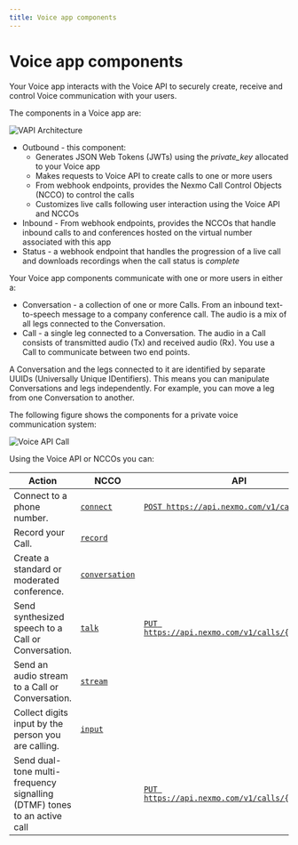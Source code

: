 ```yaml
---
title: Voice app components
---
```


# Voice app components

Your Voice app interacts with the Voice API to securely create, receive and control Voice communication with your users.

The components in a Voice app are:

![VAPI Architecture](/assets/images/vapi_architecture.svg)

* Outbound - this component:
  * Generates JSON Web Tokens (JWTs) using the *private_key* allocated to your Voice app
  * Makes requests to Voice API to create calls to one or more users
  * From webhook endpoints, provides the Nexmo Call Control Objects (NCCO) to control the calls
  * Customizes live calls following user interaction using the Voice API and NCCOs
* Inbound - From webhook endpoints, provides the NCCOs that handle inbound calls to and conferences hosted on the virtual number associated with this app
* Status - a webhook endpoint that handles the progression of a live call and downloads recordings when the call status is *complete*

Your Voice app components communicate with one or more users in either a:

* Conversation - a collection of one or more Calls. From an inbound text-to-speech message to a company conference call. The audio is a mix of all legs connected to the Conversation.
* Call - a single leg connected to a Conversation. The audio in a Call consists of transmitted audio (Tx) and received audio (Rx). You use a Call to communicate between two end points.

A Conversation and the legs connected to it are identified by separate UUIDs (Universally Unique IDentifiers). This means you can manipulate Conversations and legs independently. For example, you can move a leg from one Conversation to another.

The following figure shows the components for a private voice communication system:

![Voice API Call](/assets/images/workflow_voice_api_call.svg)

Using the Voice API or NCCOs you can:

Action | NCCO | API
-- | -- | --
Connect to a phone number. | [`connect`](/voice/guides/ncco-reference#connect) | [`POST https://api.nexmo.com/v1/calls` ](/api/voice#create-an-outbound-call)
Record your Call. | [`record`](/voice/guides/ncco-reference#record) | &nbsp;
Create a standard or moderated conference. | [`conversation`](/voice/guides/ncco-reference#conversation) | &nbsp;
Send synthesized speech to a Call or Conversation. | [`talk`](/voice/guides/ncco-reference#talk) | [`PUT https://api.nexmo.com/v1/calls/{uuid}/talk` ](/api/voice#talk_put)
Send an audio stream to a Call or Conversation. | [`stream`](/voice/guides/ncco-reference#stream) | &nbsp;
Collect digits input by the person you are calling.  | [`input`](/voice/guides/ncco-reference#input) | &nbsp;
Send dual-tone multi-frequency signalling (DTMF) tones to an active call | &nbsp; | [`PUT https://api.nexmo.com/v1/calls/{uuid}/dtmf` ](/api/voice#dtmf_put)
